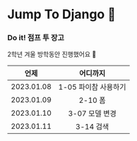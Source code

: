 # Jump To Django 🚀
### **Do it!** 점프 투 장고 

2학년 겨울 방학동안 진행했어요 🐣

|언제|어디까지|
|:---:|:---:|
|2023.01.08|1-05 파이참 사용하기|
|2023.01.09|2-10 폼|
|2023.01.10|3-07 모델 변경|
|2023.01.11|3-14 검색|
